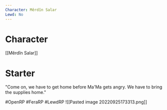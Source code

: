 ```yaml
---
Character: Mêrdîn Salar
Lewd: No
---
```

# Character
[[Mêrdîn Salar]]

# Starter
"Come on, we have to get home before Ma'Ma gets angry. We have to bring the supplies home."  

#OpenRP #FeraRP #LewdRP 
![[Pasted image 20220925173313.png]]